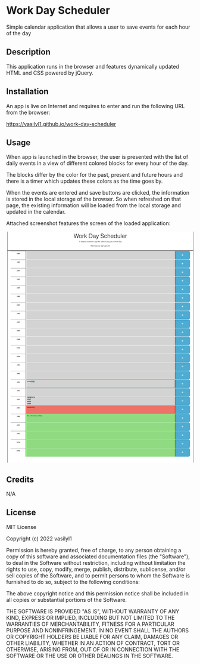 # Work Day Scheduler
Simple calendar application that allows a user to save events for each hour of the day

## Description

This application runs in the browser and features dynamically updated HTML and CSS powered by jQuery.

## Installation

An app is live on Internet and requires to enter and run the following URL from the browser:

https://vasilyl1.github.io/work-day-scheduler

## Usage

When app is launched in the browser, the user is presented with the list of daily events in a view of different colored blocks for every hour of the day.

The blocks differ by the color for the past, present and future hours and there is a timer which updates these colors as the time goes by.

When the events are entered and save buttons are clicked, the information is stored in the local storage of the browser. So when refreshed on that page, the existing information will be loaded from the local storage and updated in the calendar.

Attached screenshot features the screen of the loaded application:

![Screenshot1](./assets/images/screenshot1.png)

## Credits

N/A

## License

MIT License

Copyright (c) 2022 vasilyl1

Permission is hereby granted, free of charge, to any person obtaining a copy
of this software and associated documentation files (the "Software"), to deal in the Software without restriction, including without limitation the rights to use, copy, modify, merge, publish, distribute, sublicense, and/or sell copies of the Software, and to permit persons to whom the Software is
furnished to do so, subject to the following conditions:

The above copyright notice and this permission notice shall be included in all copies or substantial portions of the Software.

THE SOFTWARE IS PROVIDED "AS IS", WITHOUT WARRANTY OF ANY KIND, EXPRESS OR
IMPLIED, INCLUDING BUT NOT LIMITED TO THE WARRANTIES OF MERCHANTABILITY,
FITNESS FOR A PARTICULAR PURPOSE AND NONINFRINGEMENT. IN NO EVENT SHALL THE
AUTHORS OR COPYRIGHT HOLDERS BE LIABLE FOR ANY CLAIM, DAMAGES OR OTHER
LIABILITY, WHETHER IN AN ACTION OF CONTRACT, TORT OR OTHERWISE, ARISING FROM, OUT OF OR IN CONNECTION WITH THE SOFTWARE OR THE USE OR OTHER DEALINGS IN THE SOFTWARE.